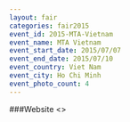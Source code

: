 ```yaml
---
layout: fair
categories: fair2015
event_id: 2015-MTA-Vietnam
event_name: MTA Vietnam
event_start_date: 2015/07/07
event_end_date: 2015/07/10
event_country: Viet Nam
event_city: Ho Chi Minh
event_photo_count: 4
---
```


###Website
<>